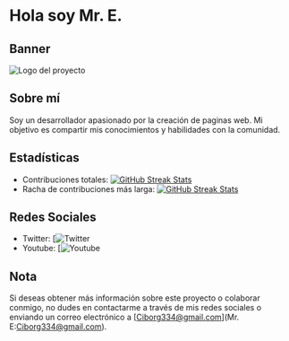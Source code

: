 # Hola soy Mr. E.

**Banner**
---------
![Logo del proyecto](logo.png)

**Sobre mí**
------------

Soy un desarrollador apasionado por la creación de paginas web. Mi objetivo es compartir mis conocimientos y habilidades con la comunidad.

**Estadísticas**
--------------

* Contribuciones totales: [![GitHub Streak Stats](https://streak-stats.demolab.com?user=your-username)](https://github.com/your-username/streak-stats)
* Racha de contribuciones más larga: [![GitHub Streak Stats](https://streak-stats.demolab.com?user=your-username&streak=longest)](https://github.com/your-username/streak-stats)

**Redes Sociales**
-----------------

* Twitter: [![Twitter]([https://img.shields.io/badge/Twitter-1DA1F2.svg?style=social&logo=twitter](https://x.com/Demon_Templar))
* Youtube: [![Youtube](https://www.youtube.com/channel/UCokWVu73SPFU6SBrdexjGjA)

**Nota**
------
Si deseas obtener más información sobre este proyecto o colaborar conmigo, no dudes en contactarme a través de mis redes sociales o enviando un correo electrónico a [Ciborg334@gmail.com](Mr. E:Ciborg334@gmail.com).
